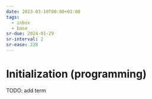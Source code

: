 ```yaml
---
date: 2023-03-19T00:00+03:00
tags:
  - inbox
  - base
sr-due: 2024-01-29
sr-interval: 2
sr-ease: 228
---
```


# Initialization (programming)

TODO: add term
